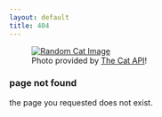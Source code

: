 ```yaml
---
layout: default
title: 404
---
```


<!-- Inspired by Reddit's "page not found" -->
<!-- fallback image: https://cdn2.thecatapi.com/images/c2a.jpg -->
<link
  rel="stylesheet"
  href="{{ site.url }}{{ site.baseurl }}/assets/css/404.css/{{ site.github.build_revision }}"
/>
<body>
  <div class="container">
    <figure>
      <a class="cat-image text-center" href="{{ site.url }}{{ site.baseurl }}/">
        <img id="catImage" class="cat-image" src="" alt="Random Cat Image" />
      </a>
      <figcaption class="text-center">
        Photo provided by
        <a href="https://thecatapi.com/" target="_blank">The Cat API</a>!
      </figcaption>
    </figure>
    <h3 class="text-center">page not found</h3>
    <span class="description text-center">the page you requested does not exist.</span>
  </div>
  <script src="{{ site.url }}{{ site.baseurl }}/assets/js/catify.js"></script>
</body>
